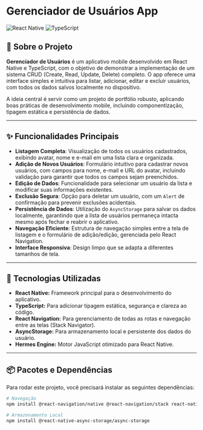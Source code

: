 # Gerenciador de Usuários App

![React Native](https://img.shields.io/badge/React_Native-20232A?style=for-the-badge&logo=react&logoColor=61DAFB)
![TypeScript](https://img.shields.io/badge/TypeScript-007ACC?style=for-the-badge&logo=typescript&logoColor=white)

## 🎯 Sobre o Projeto

**Gerenciador de Usuários** é um aplicativo mobile desenvolvido em React Native e TypeScript, com o objetivo de demonstrar a implementação de um sistema CRUD (Create, Read, Update, Delete) completo. O app oferece uma interface simples e intuitiva para listar, adicionar, editar e excluir usuários, com todos os dados salvos localmente no dispositivo.

A ideia central é servir como um projeto de portfólio robusto, aplicando boas práticas de desenvolvimento mobile, incluindo componentização, tipagem estática e persistência de dados.

---

## ✨ Funcionalidades Principais

-   **Listagem Completa**: Visualização de todos os usuários cadastrados, exibindo avatar, nome e e-mail em uma lista clara e organizada.
-   **Adição de Novos Usuários**: Formulário intuitivo para cadastrar novos usuários, com campos para nome, e-mail e URL do avatar, incluindo validação para garantir que todos os campos sejam preenchidos.
-   **Edição de Dados**: Funcionalidade para selecionar um usuário da lista e modificar suas informações existentes.
-   **Exclusão Segura**: Opção para deletar um usuário, com um `Alert` de confirmação para prevenir exclusões acidentais.
-   **Persistência de Dados**: Utilização do `AsyncStorage` para salvar os dados localmente, garantindo que a lista de usuários permaneça intacta mesmo após fechar e reabrir o aplicativo.
-   **Navegação Eficiente**: Estrutura de navegação simples entre a tela de listagem e o formulário de adição/edição, gerenciada pelo React Navigation.
-   **Interface Responsiva**: Design limpo que se adapta a diferentes tamanhos de tela.

---

## 🚀 Tecnologias Utilizadas

-   **React Native:** Framework principal para o desenvolvimento do aplicativo.
-   **TypeScript:** Para adicionar tipagem estática, segurança e clareza ao código.
-   **React Navigation:** Para gerenciamento de todas as rotas e navegação entre as telas (Stack Navigator).
-   **AsyncStorage:** Para armazenamento local e persistente dos dados do usuário.
-   **Hermes Engine:** Motor JavaScript otimizado para React Native.

---

## 📦 Pacotes e Dependências

Para rodar este projeto, você precisará instalar as seguintes dependências:

```bash
# Navegação
npm install @react-navigation/native @react-navigation/stack react-native-screens react-native-safe-area-context

# Armazenamento Local
npm install @react-native-async-storage/async-storage
